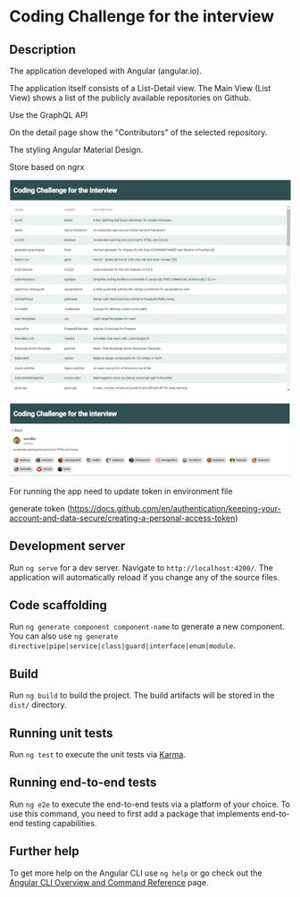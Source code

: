 # Coding Challenge for the interview

## Description

The application developed with Angular (angular.io).

The application itself consists of a List-Detail view. The Main View (List View) shows a list of the publicly available repositories on Github.

Use the GraphQL API

On the detail page show the "Contributors" of the selected repository.

The styling Angular Material Design.

Store based on ngrx


![List view](/src/assets/readme-images/list-view.png?raw=true "List View")


![Details view](/src/assets/readme-images/details-view.png?raw=true "Details view")

For running the app need to update token in environment file

generate token (https://docs.github.com/en/authentication/keeping-your-account-and-data-secure/creating-a-personal-access-token)
## Development server

Run `ng serve` for a dev server. Navigate to `http://localhost:4200/`. The application will automatically reload if you change any of the source files.

## Code scaffolding

Run `ng generate component component-name` to generate a new component. You can also use `ng generate directive|pipe|service|class|guard|interface|enum|module`.

## Build

Run `ng build` to build the project. The build artifacts will be stored in the `dist/` directory.

## Running unit tests

Run `ng test` to execute the unit tests via [Karma](https://karma-runner.github.io).

## Running end-to-end tests

Run `ng e2e` to execute the end-to-end tests via a platform of your choice. To use this command, you need to first add a package that implements end-to-end testing capabilities.

## Further help

To get more help on the Angular CLI use `ng help` or go check out the [Angular CLI Overview and Command Reference](https://angular.io/cli) page.
